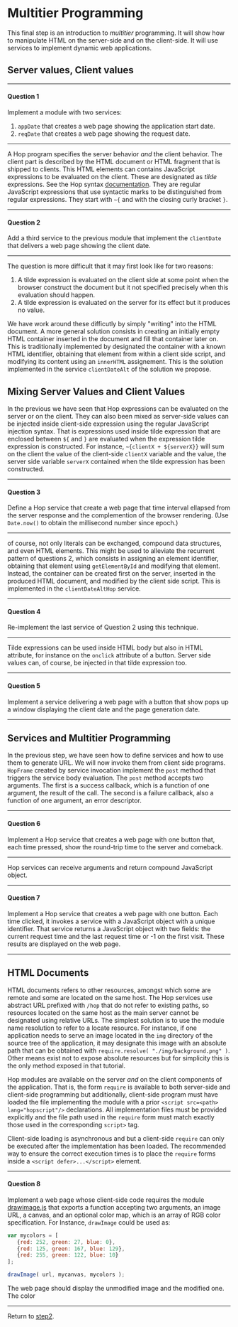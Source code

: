 Multitier Programming
=====================

This final step is an introduction to *multitier* programming. It will show
how to manipulate HTML on the server-side and on the client-side. It will
use services to implement dynamic web applications.


Server values, Client values
----------------------------

*****************************************************************************
#### Question 1 ####

Implement a module with two services:

  1. `appDate` that creates a web page showing the application start date.
  1. `reqDate` that creates a web page showing the request date.
*****************************************************************************

A Hop program specifies the server behavior *and* the client behavior.
The client part is described by the HTML document or HTML fragment that
is shipped to clients. This HTML elements can contains JavaScript expressions
to be evaluated on the client. These are designated as *tilde* expressions.
See the Hop syntax [documentation](http://localhost:8080/usr/local/share/doc/hop/3.2.0-pre1/00-syntax.html). They are regular JavaScript expressions
that use syntactic marks to be distinguished from regular expressions.
They start with `~{` and with the closing curly bracket `}`.

*****************************************************************************
#### Question 2 ####

Add a third service to the previous module that implement the `clientDate`
that delivers a web page showing the client date.
*****************************************************************************

The question is more difficult that it may first look like for two
reasons:
  1. A tilde expression is evaluated on the client side at some point when the
 browser construct the document but it not specified precisely when
 this evaluation should happen.
  2. A tilde expression is evaluated on the server for its effect but it
 produces no value.

We have work around these difficutly by simply "writing" into the HTML
document. A more general solution consists in creating an initially
empty HTML container inserted in the document and fill that container
later on. This is traditionally implemented by designated the container
with a known HTML identifier, obtaining that element from within a client
side script, and modifying its content using an `innerHTML` assignement.
This is the solution implemented in the service `clientDateAlt` of
the solution we propose.


Mixing Server Values and Client Values
--------------------------------------

In the previous we have seen that Hop expressions can be evaluated on
the server or on the client. They can also been mixed as server-side
values can be injected inside client-side expression using the regular
JavaScript injection syntax. That is expressions used inside tilde
expression that are enclosed between `${` and `}` are evaluated when
the expression tilde expression is constructed. For instance,
`~{clientX + ${serverX}}` will sum on the client the value of the
client-side `clientX` variable and the value, the server side variable
`serverX` contained when the tilde expression has been constructed.

*****************************************************************************
#### Question 3 ####

Define a Hop service that create a web page that time interval ellapsed
from the server response and the complemention of the browser rendering.
(Use `Date.now()` to obtain the millisecond number since epoch.)
*****************************************************************************

of course, not only literals can be exchanged, compound data
structures, and even HTML elements. This might be used to alleviate
the recurrent pattern of questions 2, which consists in assigning an
element identifier, obtaining that element using `getElementById` and
modifying that element. Instead, the container can be created first on
the server, inserted in the produced HTML document, and modified by
the client side script. This is implemented in the `clientDateAltHop`
service.

*****************************************************************************
#### Question 4 ####

Re-implement the last service of Question 2 using this technique.
*****************************************************************************

Tilde expressions can be used inside HTML body but also in HTML attribute,
for instance on the `onclick` attribute of a button. Server side values
can, of course, be injected in that tilde expression too.

*****************************************************************************
#### Question 5 ####

Implement a service delivering a web page with a button that show pops up
a window displaying the client date and the page generation date.
*****************************************************************************

Services and Multitier Programming
----------------------------------

In the previous step, we have seen how to define services and how to
use them to generate URL. We will now invoke them from client side programs.
`HopFrame` created by service invocation implement the `post` method
that triggers the service body evaluation. The `post` method accepts
two arguments. The first is a success callback, which is a function of
one argument, the result of the call. The second is a failure callback,
also a function of one argument, an error descriptor.

*****************************************************************************
#### Question 6 ####

Implement a Hop service that creates a web page with one button that, each
time pressed, show the round-trip time to the server and comeback.
*****************************************************************************

Hop services can receive arguments and return compound JavaScript object.

*****************************************************************************
#### Question 7 ####

Implement a Hop service that creates a web page with one button. Each
time clicked, it invokes a service with a JavaScript object with a
unique identifier. That service returns a JavaScript object with two
fields: the current request time and the last request time or -1 on the first
visit. These results are displayed on the web page.
*****************************************************************************

HTML Documents
--------------

HTML documents refers to other resources, amongst which some are remote and
some are located on the same host. The Hop services use abstract URL
prefixed with `/hop` that do not refer to existing paths, so resources
located on the same host as the main server cannot be designated using
relative URLs. The simplest solution is to use the module name resolution
to refer to a locate resource. For instance, if one application needs
to serve an image located in the `img` directory of the source tree
of the application, it may designate this image with an absolute path
that can be obtained with `require.resolve( "./img/background.png" )`. Other
means exist not to expose absolute resources but for simplicity this is
the only method exposed in that tutorial.

Hop modules are available on the server *and* on the client components
of the application. That is, the form `require` is available to both
server-side and client-side programming but additionally, client-side
program must have loaded the file implementing the module with a prior
`<script src=<path> lang="hopscript"/>` declarations. All
implementation files must be provided explicitly and the file path
used in the `require` form must match exactly those used in the
corresponding `script>` tag.

Client-side loading is asynchronous and but a client-side `require`
can only be executed after the implementation has been loaded. The
recommended way to ensure the correct execution times is to place
the `require` forms inside a `<script defer>...</script>` element.

*****************************************************************************
#### Question 8 ####

Implement a web page whose client-side code requires the module
[drawimage.js](https://github.com/manuel-serrano/hop-tutorials/tree/master/hello/step3/question8/drawimage.js)
that exports a function accepting two arguments, an image URL, a
canvas, and an optional color map, which is an array of RGB color
specification. For Instance, `drawImage` could be used as:

```javascript
var mycolors = [
   {red: 252, green: 27, blue: 0},
   {red: 125, green: 167, blue: 129},
   {red: 255, green: 122, blue: 10}
];

drawImage( url, mycanvas, mycolors );
```

The web page should display
the unmodified image and the modified one. The color
*****************************************************************************

Return to [step2](https://github.com/manuel-serrano/hop-tutorials/tree/master/hello/step2/).
